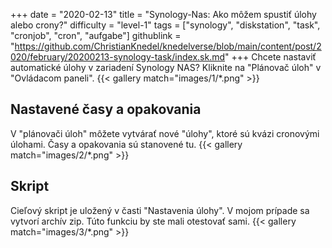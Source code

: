 +++
date = "2020-02-13"
title = "Synology-Nas: Ako môžem spustiť úlohy alebo crony?"
difficulty = "level-1"
tags = ["synology", "diskstation", "task", "cronjob", "cron", "aufgabe"]
githublink = "https://github.com/ChristianKnedel/knedelverse/blob/main/content/post/2020/february/20200213-synology-task/index.sk.md"
+++
Chcete nastaviť automatické úlohy v zariadení Synology NAS? Kliknite na "Plánovač úloh" v "Ovládacom paneli".
{{< gallery match="images/1/*.png" >}}

## Nastavené časy a opakovania
V "plánovači úloh" môžete vytvárať nové "úlohy", ktoré sú kvázi cronovými úlohami. Časy a opakovania sú stanovené tu.
{{< gallery match="images/2/*.png" >}}

## Skript
Cieľový skript je uložený v časti "Nastavenia úlohy". V mojom prípade sa vytvorí archív zip. Túto funkciu by ste mali otestovať sami.
{{< gallery match="images/3/*.png" >}}